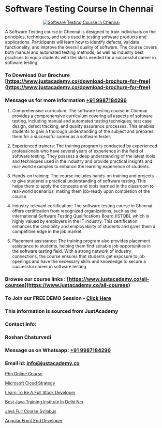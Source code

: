 # Software Testing Course In Chennai

<p align="center">
  <a href="https://justacademy.co/program-detail/software-testing">
    <img src="https://justacademy.co/storage2/program_images/1704700438.webp" alt="Software Testing Course In Chennai">
  </a>
</p>


A Software Testing course in Chennai is designed to train individuals on the principles, techniques, and tools used in testing software products and applications. Participants will learn how to identify defects, validate functionality, and improve the overall quality of software. The course covers both manual and automated testing methods, as well as industry best practices to equip students with the skills needed for a successful career in software testing. 
### To Download Our Brochure [https://www.justacademy.co/download-brochure-for-free](https://www.justacademy.co/download-brochure-for-free)
### Message us for more information [+91 9987184296](https://api.whatsapp.com/send?phone=919987184296)
1) Comprehensive curriculum: The software testing course in Chennai provides a comprehensive curriculum covering all aspects of software testing, including manual and automated testing techniques, test case design, defect tracking, and quality assurance processes. This enables students to gain a thorough understanding of the subject and prepares them for a successful career as a software tester.

2) Experienced trainers: The training program is conducted by experienced professionals who have several years of experience in the field of software testing. They possess a deep understanding of the latest tools and techniques used in the industry and provide practical insights and real-world examples to enhance the learning experience of students.

3) Hands-on training: The course includes hands-on training and projects to give students a practical understanding of software testing. This helps them to apply the concepts and tools learned in the classroom to real-world scenarios, making them job-ready upon completion of the course.

4) Industry-relevant certification: The software testing course in Chennai offers certification from recognized organizations, such as the International Software Testing Qualifications Board (ISTQB), which is highly valued by employers in the IT industry. This certification enhances the credibility and employability of students and gives them a competitive edge in the job market.

5) Placement assistance: The training program also provides placement assistance to students, helping them find suitable job opportunities in the software testing field. With a strong network of industry connections, the course ensures that students get exposure to job openings and have the necessary skills and knowledge to secure a successful career in software testing.

### Browse our course links : [https://www.justacademy.co/all-courses](https://www.justacademy.co/all-courses) 
### To Join our FREE DEMO Session - [Click Here](https://www.justacademy.co/register-for-course-demo)


### This information is sourced from JustAcademy
### Contact Info:
### Roshan Chaturvedi
### Message us on Whatsapp: [+91 9987184296](https://api.whatsapp.com/send?phone=919987184296)
### Email id: [info@justacademy.co](mailto:info@justacademy.co)
                
[Php Online Course](https://www.linkedin.com/pulse/php-online-course-justacademy-chicago-waoqf?trackingId=Nrf0dTyiI1m2ScbDnb%2BzaA%3D%3D&lipi=urn%3Ali%3Apage%3Ad_flagship3_company_admin%3BbTJRO6qqRWqOeqPKnJNhBw%3D%3D)

[Microsoft Cloud Strategy](https://www.linkedin.com/pulse/microsoft-cloud-strategy-justacademy-pune-q9xic?trackingId=n%2BGFJ74r2AgFhfV5KoBYaQ%3D%3D&lipi=urn%3Ali%3Apage%3Ad_flagship3_company_admin%3BgZlONmXPQ3%2BLxo6frpA8RA%3D%3D)

[Learn To Be A Full Stack Developer](https://medium.com/@prempja40/learn-to-be-a-full-stack-developer-26837147cd35)

[Best Java Training Institute In Delhi Ncr](https://medium.com/@mistersumit961/best-java-training-institute-in-delhi-ncr-5e5746191393)

[Java Full Course Syllabus](https://justacademyin.github.io/justacademy/Java-Full-Course-Syllabus)

[Angular Front End Developer](https://justacademyin.github.io/Articles/Angular-Front-End-Developer)

